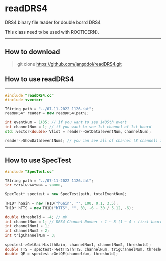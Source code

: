 # readDRS4
DRS4 binary file reader for double board DRS4

This class need to be used with ROOT(CERN).

-----------------------
## How to download
> git clone https://github.com/jangddol/readDRS4.git


## How to use readDRS4
-----------------------
```C++
#include "readDRS4.cc"
#include <vector>

TString path = "../07-11-2022 1126.dat";
readDRS4* reader = new readDRS4(path);

int eventNum = 1435; // if you want to see 1435th event
int channelNum = 1; // if you want to see 1st channel of 1st board
std::vector<double> Vlist = reader->GetData(eventNum, channelNum);

reader->ShowData(eventNum); // you can see all of channel (8 channel) in one image with using this method

```



-----------------------
## How to use SpecTest
```C++
#include "SpecTest.cc"

TString path = "../07-11-2022 1126.dat";
int totalEventNum = 20000;

SpecTest* spectest = new SpecTest(path, totalEventNum);
    
TH1D* hGain = new TH1D("hGain", "", 100, 0.1, 3.5);
TH1D* hTTS = new TH1D("hTTS", "", 30, -6 - 30 / 5.12, -6);
    
double threshold = -4; // mV
int channelNum = 1; // DRS4 Channel Number : 1 ~ 8 (1 ~ 4 : first board, 5 ~ 8 : second board)
int channelNum1 = 1;
int channelNum2 = 2;
int trigChannelNum = 3;
    
spectest->GetGainHist(hGain, channelNum1, channelNum2, threshold);
double TTS = spectest->GetTTS(hTTS, channelNum, trigChannelNum, threshold);
double QE = spectest->GetQE(channelNum, threshold);



```

